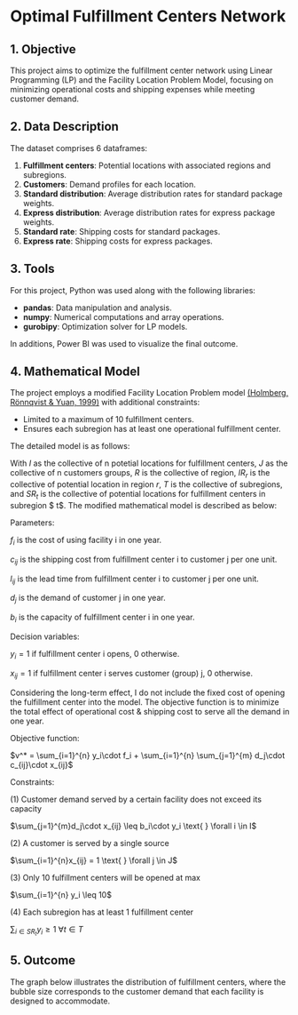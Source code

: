 # Optimal Fulfillment Centers Network

## 1. Objective
This project aims to optimize the fulfillment center network using Linear Programming (LP) and the Facility Location Problem Model, focusing on minimizing operational costs and shipping expenses while meeting customer demand.

## 2. Data Description
The dataset comprises 6 dataframes:
1. **Fulfillment centers**: Potential locations with associated regions and subregions.
2. **Customers**: Demand profiles for each location.
3. **Standard distribution**: Average distribution rates for standard package weights.
4. **Express distribution**: Average distribution rates for express package weights.
5. **Standard rate**: Shipping costs for standard packages.
6. **Express rate**: Shipping costs for express packages.

## 3. Tools
For this project, Python was used along with the following libraries:
- **pandas**: Data manipulation and analysis.
- **numpy**: Numerical computations and array operations.
- **gurobipy**: Optimization solver for LP models.

In additions, Power BI was used to visualize the final outcome.

## 4. Mathematical Model
The project employs a modified Facility Location Problem model [(Holmberg, Rönnqvist & Yuan, 1999)](https://doi.org/10.1016/S0377-2217(98)00008-3) with additional constraints:
- Limited to a maximum of 10 fulfillment centers.
- Ensures each subregion has at least one operational fulfillment center.

The detailed model is as follows:

With $I$ as the collective of n potetial locations for fulfillment centers, $J$ as the collective of n customers groups, $R$ is the collective of region, $IR_r$ is the collective of potential location in region $r$, $T$ is the collective of subregions, and $SR_t$ is the collective of potential locations for fulfillment centers in subregion $ t$. The modified mathematical model is described as below:

Parameters:

$f_i$ is the cost of using facility i in one year.

$c_{ij}$ is the shipping cost from fulfillment center i to customer j per one unit.

$l_{ij}$ is the lead time from fulfillment center i to customer j per one unit.

$d_j$ is the demand of customer j in one year.

$b_i$ is the capacity of fulfillment center i in one year.

Decision variables:

$y_i=1$ if fulfillment center i opens, 0 otherwise.

$x_{ij}=1$ if fulfillment center i serves customer (group) j, 0 otherwise.

Considering the long-term effect, I do not include the fixed cost of opening the fulfillment center into the model. The objective function is to minimize the total effect of operational cost & shipping cost to serve all the demand in one year.

Objective function:

$v^* = \sum_{i=1}^{n} y_i\cdot f_i + \sum_{i=1}^{n} \sum_{j=1}^{m} d_j\cdot c_{ij}\cdot x_{ij}$

Constraints:

(1) Customer demand served by a certain facility does not exceed its capacity

$\sum_{j=1}^{m}d_j\cdot x_{ij} \leq b_i\cdot y_i \text{ } \forall i \in I$

(2) A customer is served by a single source

$\sum_{i=1}^{n}x_{ij} = 1 \text{ } \forall j \in J$

(3) Only 10 fulfillment centers will be opened at max

$\sum_{i=1}^{n} y_i \leq 10$

(4) Each subregion has at least 1 fulfillment center

$\sum_{i \in SR_t} y_i \geq 1 \text{ } \forall t \in T$

## 5. Outcome

The graph below illustrates the distribution of fulfillment centers, where the bubble size corresponds to the customer demand that each facility is designed to accommodate.
